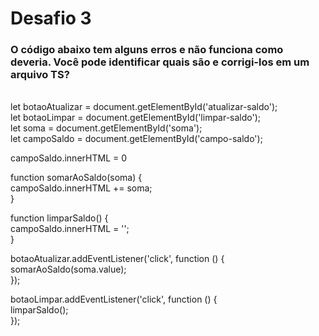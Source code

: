 # Desafio 3

### O código abaixo tem alguns erros e não funciona como deveria. Você pode identificar quais são e corrigi-los em um arquivo TS?
<br>
let botaoAtualizar = document.getElementById('atualizar-saldo');<br>
let botaoLimpar = document.getElementById('limpar-saldo');<br>
let soma = document.getElementById('soma');<br>
let campoSaldo = document.getElementById('campo-saldo');<br>

campoSaldo.innerHTML = 0

function somarAoSaldo(soma) {<br>
    campoSaldo.innerHTML += soma;<br>
}<br>

function limparSaldo() {<br>
    campoSaldo.innerHTML = '';<br>
}<br>

botaoAtualizar.addEventListener('click', function () {<br>
    somarAoSaldo(soma.value);<br>
});<br>

botaoLimpar.addEventListener('click', function () {<br>
    limparSaldo();<br>
});
